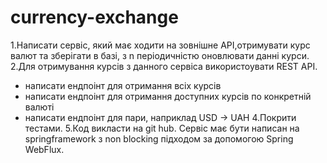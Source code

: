# currency-exchange
1.Написати сервіс, який має ходити на зовнішне API,отримувати курс валют та зберігати в базі, з n періодичністю оновлювати данні курси.
2.Для отримування курсів з данного сервіса використоувати REST API.
 - написати ендпоінт для отримання всіх курсів
 - написати ендпоінт для отримання доступних курсів по конкретній валюті
 - написати ендпоінт для пари, наприклад USD -> UAH
4.Покрити тестами. 
5.Код викласти на git hub.
Сервіс має бути написан на springframework з non blocking підходом
за допомогою Spring WebFlux.
